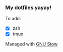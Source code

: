 ### My dotfiles yayay!

To add:
- [x] zsh
- [x] tmux

Managed with [GNU Stow](https://www.gnu.org/software/stow/)
